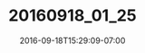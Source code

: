 ---
title: "20160918_01_25"
date: 2016-09-18T15:29:09-07:00
draft: false
location: Index, WA
img_url: https://d17enza3bfujl8.cloudfront.net/20160918_01_25.jpg
original_fn: ""
tags:
- Index, WA
- cars

---